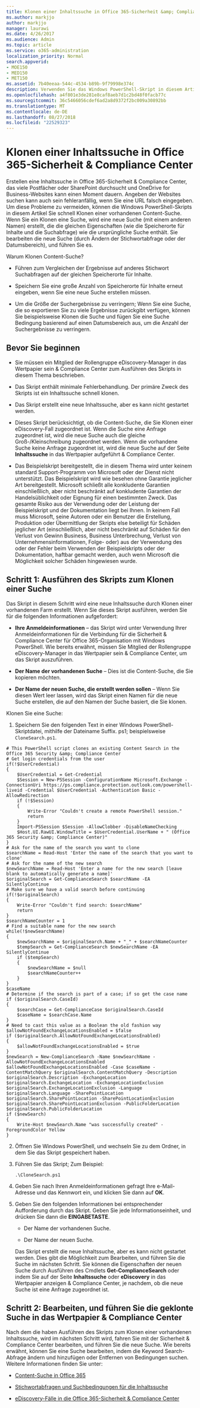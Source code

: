 ```yaml
---
title: Klonen einer Inhaltssuche in Office 365-Sicherheit &amp; Compliance Center
ms.author: markjjo
author: markjjo
manager: laurawi
ms.date: 4/26/2017
ms.audience: Admin
ms.topic: article
ms.service: o365-administration
localization_priority: Normal
search.appverid:
- MOE150
- MED150
- MET150
ms.assetid: 7b40eeaa-544c-4534-b89b-9f79998e374c
description: Verwenden Sie das Windows PowerShell-Skript in diesem Artikel schnell Klonen einer vorhandenen Inhaltssuche in das Wertpapier &amp; Compliane Center suchen. Wenn Sie ein Klonen eine Suche, wird eine neue Suche (unter einem neuen Namen) erstellt, die die gleichen Eigenschaften wie die ursprüngliche Suche enthält. Sie können dann die neue Suche bearbeiten (durch Ändern der Stichwortabfrage oder der Datumsbereich), und führen Sie ihn.
ms.openlocfilehash: a4f801e3de281e8caf8aeb7d1c2bd48f0facb77c
ms.sourcegitcommit: 36c5466056cdef6ad2a8d9372f2bc009a30892bb
ms.translationtype: MT
ms.contentlocale: de-DE
ms.lasthandoff: 08/27/2018
ms.locfileid: "22529323"
---
```

# <a name="clone-a-content-search-in-the-office-365-security-amp-compliance-center"></a>Klonen einer Inhaltssuche in Office 365-Sicherheit &amp; Compliance Center

Erstellen eine Inhaltssuche in Office 365-Sicherheit &amp; Compliance Center, das viele Postfächer oder SharePoint durchsucht und OneDrive for Business-Websites kann einen Moment dauern. Angeben der Websites suchen kann auch sein fehleranfällig, wenn Sie eine URL falsch eingegeben. Um diese Probleme zu vermeiden, können die Windows PowerShell-Skripts in diesem Artikel Sie schnell Klonen einer vorhandenen Content-Suche. Wenn Sie ein Klonen eine Suche, wird eine neue Suche (mit einem anderen Namen) erstellt, die die gleichen Eigenschaften (wie die Speicherorte für Inhalte und die Suchabfrage) wie die ursprüngliche Suche enthält. Sie bearbeiten die neue Suche (durch Ändern der Stichwortabfrage oder der Datumsbereich), und führen Sie es.
  
Warum Klonen Content-Suche?
  
- Führen zum Vergleichen der Ergebnisse auf anderes Stichwort Suchabfragen auf der gleichen Speicherorte für Inhalte.
    
- Speichern Sie eine große Anzahl von Speicherorte für Inhalte erneut eingeben, wenn Sie eine neue Suche erstellen müssen.
    
- Um die Größe der Suchergebnisse zu verringern; Wenn Sie eine Suche, die so exportieren Sie zu viele Ergebnisse zurückgibt verfügen, können Sie beispielsweise Klonen die Suche und fügen Sie eine Suche Bedingung basierend auf einen Datumsbereich aus, um die Anzahl der Suchergebnisse zu verringern.
  
## <a name="before-you-begin"></a>Bevor Sie beginnen

- Sie müssen ein Mitglied der Rollengruppe eDiscovery-Manager in das Wertpapier sein &amp; Compliance Center zum Ausführen des Skripts in diesem Thema beschrieben.
    
- Das Skript enthält minimale Fehlerbehandlung. Der primäre Zweck des Skripts ist ein Inhaltssuche schnell klonen.
    
- Das Skript erstellt eine neue Inhaltssuche, aber es kann nicht gestartet werden.
    
- Dieses Skript berücksichtigt, ob die Content-Suche, die Sie Klonen einer eDiscovery-Fall zugeordnet ist. Wenn die Suche eine Anfrage zugeordnet ist, wird die neue Suche auch die gleiche Groß-/Kleinschreibung zugeordnet werden. Wenn die vorhandene Suche keine Anfrage zugeordnet ist, wird die neue Suche auf der Seite **Inhaltssuche** in das Wertpapier aufgeführt &amp; Compliance Center. 
    
- Das Beispielskript bereitgestellt, die in diesem Thema wird unter keinem standard Support-Programm von Microsoft oder der Dienst nicht unterstützt. Das Beispielskript wird wie besehen ohne Garantie jeglicher Art bereitgestellt. Microsoft schließt alle konkludente Garantien einschließlich, aber nicht beschränkt auf konkludente Garantien der Handelsüblichkeit oder Eignung für einen bestimmten Zweck. Das gesamte Risiko aus der Verwendung oder der Leistung der Beispielskript und der Dokumentation liegt bei Ihnen. In keinem Fall muss Microsoft, seine Autoren oder ein Benutzer die Erstellung, Produktion oder Übermittlung der Skripts else beteiligt für Schäden jeglicher Art (einschließlich, aber nicht beschränkt auf Schäden für den Verlust von Gewinn Business, Business Unterbrechung, Verlust von Unternehmensinformationen, Folge- oder) aus der Verwendung des oder der Fehler beim Verwenden der Beispielskripts oder der Dokumentation, haftbar gemacht werden, auch wenn Microsoft die Möglichkeit solcher Schäden hingewiesen wurde.
  
## <a name="step-1-run-the-script-to-clone-a-search"></a>Schritt 1: Ausführen des Skripts zum Klonen einer Suche

Das Skript in diesem Schritt wird eine neue Inhaltssuche durch Klonen einer vorhandenen Farm erstellt. Wenn Sie dieses Skript ausführen, werden Sie für die folgenden Informationen aufgefordert:
  
- **Ihre Anmeldeinformationen** – das Skript wird unter Verwendung Ihrer Anmeldeinformationen für die Verbindung für die Sicherheit &amp; Compliance Center für Office 365-Organisation mit Windows PowerShell. Wie bereits erwähnt, müssen Sie Mitglied der Rollengruppe eDiscovery-Manager in das Wertpapier sein &amp; Compliance Center, um das Skript auszuführen. 
    
- **Der Name der vorhandenen Suche** – Dies ist die Content-Suche, die Sie kopieren möchten. 
    
- **Der Name der neuen Suche, die erstellt werden sollen** – Wenn Sie diesen Wert leer lassen, wird das Skript einen Namen für die neue Suche erstellen, die auf den Namen der Suche basiert, die Sie klonen. 
    
Klonen Sie eine Suche:
  
1. Speichern Sie den folgenden Text in einer Windows PowerShell-Skriptdatei, mithilfe der Dateiname Suffix. ps1; beispielsweise `CloneSearch.ps1`.
    
  ```
  # This PowerShell script clones an existing Content Search in the Office 365 Security &amp; Compliance Center
  # Get login credentials from the user
  if(!$UserCredential)
  {
      $UserCredential = Get-Credential
      $Session = New-PSSession -ConfigurationName Microsoft.Exchange -ConnectionUri https://ps.compliance.protection.outlook.com/powershell-liveid -Credential $UserCredential -Authentication Basic -AllowRedirection
      if (!$Session)
      {
          Write-Error "Couldn't create a remote PowerShell session."
          return
      }
      Import-PSSession $Session -AllowClobber -DisableNameChecking
      $Host.UI.RawUI.WindowTitle = $UserCredential.UserName + " (Office 365 Security &amp; Compliance Center)"
  }
  # Ask for the name of the search you want to clone
  $searchName = Read-Host 'Enter the name of the search that you want to clone'
  # Ask for the name of the new search
  $newSearchName = Read-Host 'Enter a name for the new search [leave blank to automatically generate a name]'
  $originalSearch = Get-ComplianceSearch $searchName -EA SilentlyContinue
  # Make sure we have a valid search before continuing
  if(!$originalSearch)
  {
      Write-Error "Couldn't find search: $searchName"
      return
  }
  $searchNameCounter = 1
  # Find a suitable name for the new search
  while(!$newSearchName)
  {
      $newSearchName = $originalSearch.Name + "_" + $searchNameCounter
      $tempSearch = Get-ComplianceSearch $newSearchName -EA SilentlyContinue
      if ($tempSearch)
      {
          $newSearchName = $null
          $searchNameCounter++
      }
  }
  $caseName
  # Determine if the search is part of a case; if so get the case name
  if ($originalSearch.CaseId)
  {
      $searchCase = Get-ComplianceCase $originalSearch.CaseId
      $caseName = $searchCase.Name
  }
  # Need to cast this value as a Boolean the old fashion way
  $allowNotFoundExchangeLocationsEnabled = $false
  if ($originalSearch.AllowNotFoundExchangeLocationsEnabled)
  {
      $allowNotFoundExchangeLocationsEnabled = $true
  }
  $newSearch = New-ComplianceSearch -Name $newSearchName -AllowNotFoundExchangeLocationsEnabled $allowNotFoundExchangeLocationsEnabled -Case $caseName -ContentMatchQuery $originalSearch.ContentMatchQuery -Description $originalSearch.Description -ExchangeLocation $originalSearch.ExchangeLocation -ExchangeLocationExclusion $originalSearch.ExchangeLocationExclusion -Language $originalSearch.Language -SharePointLocation $originalSearch.SharePointLocation -SharePointLocationExclusion $originalSearch.SharePointLocationExclusion -PublicFolderLocation $originalSearch.PublicFolderLocation
  if ($newSearch)
  {
      Write-Host $newSearch.Name "was successfully created" -ForegroundColor Yellow
  }
  ```

2. Öffnen Sie Windows PowerShell, und wechseln Sie zu dem Ordner, in dem Sie das Skript gespeichert haben.
    
3. Führen Sie das Skript; Zum Beispiel:
    
    ```
    .\CloneSearch.ps1
    ```

4. Geben Sie nach Ihren Anmeldeinformationen gefragt Ihre e-Mail-Adresse und das Kennwort ein, und klicken Sie dann auf **OK**.
    
5. Geben Sie den folgenden Informationen bei entsprechender Aufforderung durch das Skript. Geben Sie jede Informationseinheit, und drücken Sie dann die **EINGABETASTE**.
    
    - Der Name der vorhandenen Suche.
    
    - Der Name der neuen Suche.
    
    Das Skript erstellt die neue Inhaltssuche, aber es kann nicht gestartet werden. Dies gibt die Möglichkeit zum Bearbeiten, und führen Sie die Suche im nächsten Schritt. Sie können die Eigenschaften der neuen Suche durch Ausführen des Cmdlets **Get-ComplianceSearch** oder indem Sie auf der Seite **Inhaltssuche** oder **eDiscovery** in das Wertpapier anzeigen &amp; Compliance Center, je nachdem, ob die neue Suche ist eine Anfrage zugeordnet ist. 
  
## <a name="step-2-edit-and-run-the-cloned-search-in-the-security-amp-compliance-center"></a>Schritt 2: Bearbeiten, und führen Sie die geklonte Suche in das Wertpapier &amp; Compliance Center

Nach dem die haben Ausführen des Skripts zum Klonen einer vorhandenen Inhaltssuche, wird im nächsten Schritt wird, fahren Sie mit der Sicherheit &amp; Compliance Center bearbeiten, und führen Sie die neue Suche. Wie bereits erwähnt, können Sie eine Suche bearbeiten, indem die Keyword Search-Abfrage ändern und hinzufügen oder Entfernen von Bedingungen suchen. Weitere Informationen finden Sie unter:
  
- [Content-Suche in Office 365](content-search.md)
    
- [Stichwortabfragen und Suchbedingungen für die Inhaltssuche](keyword-queries-and-search-conditions.md)
    
- [eDiscovery-Fälle in die Office 365-Sicherheit &amp; Compliance Center](ediscovery-cases.md)
